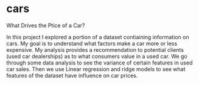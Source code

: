 # cars
What Drives the Ptice of a Car?

In this project I explored a portion of a dataset contiaining information on cars. My goal is to understand what factors make a car more or less expensive. My analysis provides a recommendation to potential clients (used car dealerships) as to what consumers value in a used car. We go through some data analysis to see the variance of certain features in used car sales. Then we use Linear regression and ridge models to see what features of the dataset have influence on car prices. 
